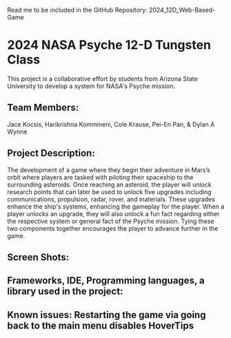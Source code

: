 Read me to be included in the GitHub Repository: 2024_12D_Web-Based-Game

 # 2024 NASA Psyche 12-D Tungsten Class

This project is a collaborative effort by students from Arizona State University to develop a system for NASA's Psyche mission.

## Team Members: 

Jace Kocsis, Harikrishna Kommineni, Cole Krause, Pei-En Pan, & Dylan A Wynne

## Project Description: 

The development of a game where they begin their adventure in Mars’s orbit where players are tasked with piloting their spaceship to the surrounding asteroids. Once reaching an asteroid, the player will unlock research points that can later be used to unlock five upgrades including communications, propulsion, radar, rover, and materials. These upgrades enhance the ship's systems, enhancing the gameplay for the player. When a player unlocks an upgrade, they will also unlock a fun fact regarding either the respective system or general fact of the Psyche mission. Tying these two components together encourages the player to advance further in the game. 

## Screen Shots:

## Frameworks, IDE, Programming languages, a library used in the project:

## Known issues: Restarting the game via going back to the main menu disables HoverTips
